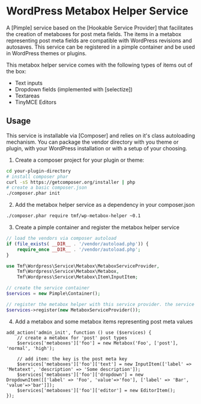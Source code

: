 WordPress Metabox Helper Service
================================

A [Pimple] service based on the [Hookable Service Provider] that facilitates the creation of metaboxes for post meta
fields. The items in a metabox representing post meta fields are compatible with WordPress revisions and autosaves.
This service can be registered in a pimple container and be used in WordPress themes or plugins. 

This metabox helper service comes with the following types of items out of the box:
* Text inputs
* Dropdown fields (implemented with [selectize])
* Textareas
* TinyMCE Editors

Usage
-----

This service is installable via [Composer] and relies on it's class autoloading mechanism. You can package the vendor
directory with you theme or plugin, with your WordPress installation or with a setup of your choosing.

1. Create a composer project for your plugin or theme:
```bash
cd your-plugin-directory
# install composer phar
curl -sS https://getcomposer.org/installer | php
# create a basic composer.json
./composer.phar init
```
2. Add the metabox helper service as a dependency in your composer.json
```bash
./composer.phar require tmf/wp-metabox-helper ~0.1
```
3. Create a pimple container and register the metabox helper service
```php
// load the vendors via composer autoload
if (file_exists( __DIR__ . '/vendor/autoload.php')) {
    require_once __DIR__ . '/vendor/autoload.php';
}

use Tmf\Wordpress\Service\Metabox\MetaboxServiceProvider,
    Tmf\Wordpress\Service\Metabox\Metabox,
    Tmf\Wordpress\Service\Metabox\Item\InputItem;

// create the service container
$services = new Pimple\Container();

// register the metabox helper with this service provider. the service is registered with the 'metaboxes' key
$services->register(new MetaboxServiceProvider());
```
4. Add a metabox and some metabox items representing post meta values
```
add_action('admin_init', function () use ($services) {
    // create a metabox for 'post' post types
    $services['metaboxes']['foo'] = new Metabox('Foo', ['post'], 'normal', 'high');
    
    // add item: the key is the post meta key
    $services['metaboxes']['foo']['text'] = new InputItem(['label' => 'Metatext', 'description' => 'Some description']);
    $services['metaboxes']['foo']['dropdown'] = new DropdownItem([['label' => 'Foo', 'value'=>'foo'], ['label' => 'Bar', 'value'=>'bar']]);
    $services['metaboxes']['foo']['editor'] = new EditorItem();
});
```
